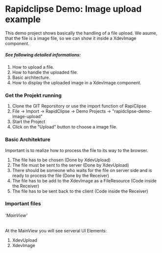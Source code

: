 # Rapidclipse Demo: Image upload example

This demo project shows basically the handling of a file upload. We asume, that the file is a image file, so we can show it inside a XdevImage component.

##### See following detailed informations:
1. How to upload a file.
2. How to handle the uploaded file.
3. Basic architecture.
4. How to display the uploaded image in a XdevImage component.

### Get the Projekt running 
1. Clone the GIT Reporsitory or use the import function of RapiClipse
2. File -> Import -> RapidClipse -> Demo Projects -> "rapidclipse-demo-image-upload"
4. Start the Project
5. Click on the "Upload" button to choose a image file.

### Basic Architekture

Important is to realize how to process the file to its way to the browser.

1. The file has to be chosen (Done by XdevUpload)
2. The file must be sent to the server (Done by XdevUpload)
3. There should be someone who waits for the file on server side and is ready to process the file (Done by the Receiver)
4. The file has to be add to the XdevImage as a FileResource (Code inside the Receiver)
5. The file has to be sent back to the client (Code inside the Receiver)

### Important files

###### 'MainView'
At the MainView you will see serveral UI Elements:

1. XdevUpload
2. XdevImage
